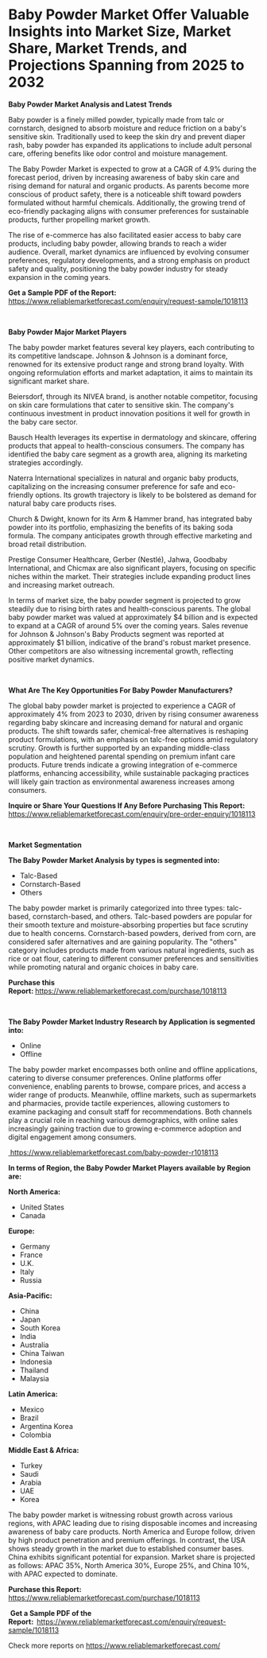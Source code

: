<p><h1>Baby Powder Market Offer Valuable Insights into Market Size, Market Share, Market Trends, and Projections Spanning from 2025 to 2032</h1></p><p><strong>Baby Powder Market Analysis and Latest Trends</strong></p>
<p><p>Baby powder is a finely milled powder, typically made from talc or cornstarch, designed to absorb moisture and reduce friction on a baby's sensitive skin. Traditionally used to keep the skin dry and prevent diaper rash, baby powder has expanded its applications to include adult personal care, offering benefits like odor control and moisture management.</p><p>The Baby Powder Market is expected to grow at a CAGR of 4.9% during the forecast period, driven by increasing awareness of baby skin care and rising demand for natural and organic products. As parents become more conscious of product safety, there is a noticeable shift toward powders formulated without harmful chemicals. Additionally, the growing trend of eco-friendly packaging aligns with consumer preferences for sustainable products, further propelling market growth. </p><p>The rise of e-commerce has also facilitated easier access to baby care products, including baby powder, allowing brands to reach a wider audience. Overall, market dynamics are influenced by evolving consumer preferences, regulatory developments, and a strong emphasis on product safety and quality, positioning the baby powder industry for steady expansion in the coming years.</p></p>
<p><strong>Get a Sample PDF of the Report:&nbsp;</strong> <a href="https://www.reliablemarketforecast.com/enquiry/request-sample/1018113?utm_campaign=3310&utm_medium=2&utm_source=Github&utm_content=ia&utm_term=05042025&utm_id=baby-powder">https://www.reliablemarketforecast.com/enquiry/request-sample/1018113</a></p>
<p>&nbsp;</p>
<p><strong>Baby Powder Major Market Players</strong></p>
<p><p>The baby powder market features several key players, each contributing to its competitive landscape. Johnson & Johnson is a dominant force, renowned for its extensive product range and strong brand loyalty. With ongoing reformulation efforts and market adaptation, it aims to maintain its significant market share.</p><p>Beiersdorf, through its NIVEA brand, is another notable competitor, focusing on skin care formulations that cater to sensitive skin. The company's continuous investment in product innovation positions it well for growth in the baby care sector.</p><p>Bausch Health leverages its expertise in dermatology and skincare, offering products that appeal to health-conscious consumers. The company has identified the baby care segment as a growth area, aligning its marketing strategies accordingly.</p><p>Naterra International specializes in natural and organic baby products, capitalizing on the increasing consumer preference for safe and eco-friendly options. Its growth trajectory is likely to be bolstered as demand for natural baby care products rises.</p><p>Church & Dwight, known for its Arm & Hammer brand, has integrated baby powder into its portfolio, emphasizing the benefits of its baking soda formula. The company anticipates growth through effective marketing and broad retail distribution.</p><p>Prestige Consumer Healthcare, Gerber (Nestlé), Jahwa, Goodbaby International, and Chicmax are also significant players, focusing on specific niches within the market. Their strategies include expanding product lines and increasing market outreach.</p><p>In terms of market size, the baby powder segment is projected to grow steadily due to rising birth rates and health-conscious parents. The global baby powder market was valued at approximately $4 billion and is expected to expand at a CAGR of around 5% over the coming years. Sales revenue for Johnson & Johnson's Baby Products segment was reported at approximately $1 billion, indicative of the brand's robust market presence. Other competitors are also witnessing incremental growth, reflecting positive market dynamics.</p></p>
<p>&nbsp;</p>
<p><strong>What Are The Key Opportunities For Baby Powder Manufacturers?</strong></p>
<p><p>The global baby powder market is projected to experience a CAGR of approximately 4% from 2023 to 2030, driven by rising consumer awareness regarding baby skincare and increasing demand for natural and organic products. The shift towards safer, chemical-free alternatives is reshaping product formulations, with an emphasis on talc-free options amid regulatory scrutiny. Growth is further supported by an expanding middle-class population and heightened parental spending on premium infant care products. Future trends indicate a growing integration of e-commerce platforms, enhancing accessibility, while sustainable packaging practices will likely gain traction as environmental awareness increases among consumers.</p></p>
<p><strong>Inquire or Share Your Questions If Any Before Purchasing This Report:</strong> <a href="https://www.reliablemarketforecast.com/enquiry/pre-order-enquiry/1018113?utm_campaign=3310&utm_medium=2&utm_source=Github&utm_content=ia&utm_term=05042025&utm_id=baby-powder">https://www.reliablemarketforecast.com/enquiry/pre-order-enquiry/1018113</a></p>
<p>&nbsp;</p>
<p><strong>Market Segmentation</strong></p>
<p><strong>The Baby Powder Market Analysis by types is segmented into:</strong></p>
<p><ul><li>Talc-Based</li><li>Cornstarch-Based</li><li>Others</li></ul></p>
<p><p>The baby powder market is primarily categorized into three types: talc-based, cornstarch-based, and others. Talc-based powders are popular for their smooth texture and moisture-absorbing properties but face scrutiny due to health concerns. Cornstarch-based powders, derived from corn, are considered safer alternatives and are gaining popularity. The "others" category includes products made from various natural ingredients, such as rice or oat flour, catering to different consumer preferences and sensitivities while promoting natural and organic choices in baby care.</p></p>
<p><strong>Purchase this Report:&nbsp;</strong><a href="https://www.reliablemarketforecast.com/purchase/1018113?utm_campaign=3310&utm_medium=2&utm_source=Github&utm_content=ia&utm_term=05042025&utm_id=baby-powder">https://www.reliablemarketforecast.com/purchase/1018113</a></p>
<p>&nbsp;</p>
<p><strong>The Baby Powder Market Industry Research by Application is segmented into:</strong></p>
<p><ul><li>Online</li><li>Offline</li></ul></p>
<p><p>The baby powder market encompasses both online and offline applications, catering to diverse consumer preferences. Online platforms offer convenience, enabling parents to browse, compare prices, and access a wider range of products. Meanwhile, offline markets, such as supermarkets and pharmacies, provide tactile experiences, allowing customers to examine packaging and consult staff for recommendations. Both channels play a crucial role in reaching various demographics, with online sales increasingly gaining traction due to growing e-commerce adoption and digital engagement among consumers.</p></p>
<p><a href="https://www.reliablemarketforecast.com/baby-powder-r1018113?utm_campaign=3310&utm_medium=2&utm_source=Github&utm_content=ia&utm_term=05042025&utm_id=baby-powder">&nbsp;https://www.reliablemarketforecast.com/baby-powder-r1018113</a></p>
<p><strong>In terms of Region, the Baby Powder Market Players available by Region are:</strong></p>
<p>
    <p> <strong> North America: </strong>
        <ul>
            <li>United States</li>
            <li>Canada</li>
        </ul>
        </p> 
    <p> <strong> Europe: </strong>
        <ul>
            <li>Germany</li>
            <li>France</li>
            <li>U.K.</li>
            <li>Italy</li>
            <li>Russia</li>
        </ul>
        </p> 
    <p> <strong> Asia-Pacific: </strong>
        <ul>
            <li>China</li>
            <li>Japan</li>
            <li>South Korea</li>
            <li>India</li>
            <li>Australia</li>
            <li>China Taiwan</li>
            <li>Indonesia</li>
            <li>Thailand</li>
            <li>Malaysia</li>
        </ul>
        </p> 
    <p> <strong> Latin America: </strong>
        <ul>
            <li>Mexico</li>
            <li>Brazil</li>
            <li>Argentina Korea</li>
            <li>Colombia</li>
        </ul>
        </p> 
    <p> <strong> Middle East & Africa: </strong>
        <ul>
            <li>Turkey</li>
            <li>Saudi</li>
            <li>Arabia</li>
            <li>UAE</li>
            <li>Korea</li>
        </ul>
    </p>
    </p>
<p><p>The baby powder market is witnessing robust growth across various regions, with APAC leading due to rising disposable incomes and increasing awareness of baby care products. North America and Europe follow, driven by high product penetration and premium offerings. In contrast, the USA shows steady growth in the market due to established consumer bases. China exhibits significant potential for expansion. Market share is projected as follows: APAC 35%, North America 30%, Europe 25%, and China 10%, with APAC expected to dominate.</p></p>
<p><strong>Purchase this Report: </strong><a href="https://www.reliablemarketforecast.com/purchase/1018113?utm_campaign=3310&utm_medium=2&utm_source=Github&utm_content=ia&utm_term=05042025&utm_id=baby-powder">https://www.reliablemarketforecast.com/purchase/1018113</a></p>
<p>&nbsp;<strong>Get a Sample PDF of the Report:&nbsp;&nbsp;</strong><a href="https://www.reliablemarketforecast.com/enquiry/request-sample/1018113?utm_campaign=3310&utm_medium=2&utm_source=Github&utm_content=ia&utm_term=05042025&utm_id=baby-powder">https://www.reliablemarketforecast.com/enquiry/request-sample/1018113</a></p>
<p><strong></strong></p>
<p>Check more reports on <a href="https://www.reliablemarketforecast.com/?utm_campaign=3310&utm_medium=2&utm_source=Github&utm_content=ia&utm_term=05042025&utm_id=baby-powder">https://www.reliablemarketforecast.com/</a></p>